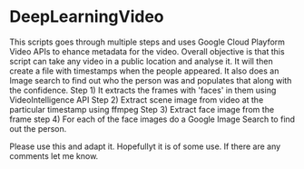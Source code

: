 # DeepLearningVideo
This scripts goes through multiple steps and uses Google Cloud Playform Video APIs to ehance metadata for the video. Overall objective is that this script can take any video in a public location and analyse it. It will then create a file with timestamps when the people appeared. It also does an Image search to find out who the person was and populates that along with the confidence.
Step 1) It extracts the frames with 'faces' in them using VideoIntelligence API
Step 2) Extract scene image from video at the particular timestamp using ffmpeg
Step 3) Extract face image from the frame
step 4) For each of the face images do a Google Image Search to find out the person. 

Please use this and adapt it. Hopefullyt it is of some use. If there are any comments let me know.
